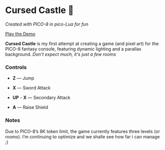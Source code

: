 # Cursed Castle 🏰
*Created with PICO-8 in pico-Lua for fun*

[Play the Demo](https://jerryi.github.io/pico-castle/castle.html)

**Cursed Castle** is my first attempt at creating a game (and pixel art) for the PICO-8 fantasy console, featuring dynamic lighting and a parallax background. *Don't expect much, it's just a few rooms*

### Controls
- **Z** — Jump

- **X** — Sword Attack
- **UP** - **X** — Secondary Attack

- **A** — Raise Shield

### Notes
Due to PICO-8’s 8K token limit, the game currently features three levels (or rooms). I’m continuing to optimize and we shalle see how far i can manage ;)